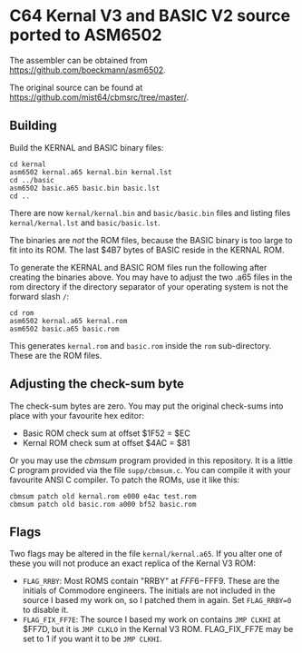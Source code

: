 # C64 Kernal V3 and BASIC V2 source ported to ASM6502

The assembler can be obtained from https://github.com/boeckmann/asm6502.

The original source can be found at https://github.com/mist64/cbmsrc/tree/master/.


## Building
Build the KERNAL and BASIC binary files:
```
cd kernal
asm6502 kernal.a65 kernal.bin kernal.lst
cd ../basic
asm6502 basic.a65 basic.bin basic.lst
cd ..
```
There are now `kernal/kernal.bin` and `basic/basic.bin` files and listing files `kernal/kernal.lst` and `basic/basic.lst`.

The binaries are *not* the ROM files, because the BASIC binary is too large to fit into its ROM. The last $4B7 bytes of BASIC reside in the KERNAL ROM.

To generate the KERNAL and BASIC ROM files run the following after creating the binaries above. You may have to adjust the two .a65 files in the rom directory if the directory separator of your operating system is not the forward slash `/`:
```
cd rom
asm6502 kernal.a65 kernal.rom
asm6502 basic.a65 basic.rom
```
This generates `kernal.rom` and `basic.rom` inside the `rom` sub-directory. These are the ROM files.

## Adjusting the check-sum byte
The check-sum bytes are zero. You may put the original check-sums into place with your favourite hex editor:

 - Basic ROM check sum at offset $1F52 = $EC
 - Kernal ROM check sum at offset $4AC = $81

Or you may use the _cbmsum_ program provided in this repository. It is a little C program provided via the file `supp/cbmsum.c`. You can compile it with your favourite ANSI C compiler. To patch the ROMs, use it like this: 
```
cbmsum patch old kernal.rom e000 e4ac test.rom
cbmsum patch old basic.rom a000 bf52 basic.rom
```

## Flags
Two flags may be altered in the file `kernal/kernal.a65`. If you alter one of these you will not produce an exact replica of the Kernal V3 ROM:

 - `FLAG_RRBY`: Most ROMS contain "RRBY" at $FFF6-$FFF9. These are the initials of Commodore engineers. The initials are not included in the source I based my work on, so I patched them in again. Set `FLAG_RRBY=0` to disable it.
 - `FLAG_FIX_FF7E`: The source I based my work on contains `JMP CLKHI` at $FF7D, but it is `JMP CLKLO` in the Kernal V3 ROM. FLAG_FIX_FF7E may be set to 1 if you want it to be `JMP CLKHI`.

